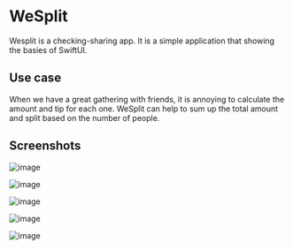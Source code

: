 # WeSplit

Wesplit is a checking-sharing app. It is a simple application that showing the basies of SwiftUI.

## Use case
When we have a great gathering with friends, it is annoying to calculate the amount and tip for each one.
WeSplit can help to sum up the total amount and split based on the number of people. 

## Screenshots
![image](https://github.com/ngaikkeung/SwiftUI-WeSplit/blob/main/screenshot/main.png?raw=true)

![image](https://github.com/ngaikkeung/SwiftUI-WeSplit/blob/main/screenshot/cost_edit.png?raw=true)

![image](https://github.com/ngaikkeung/SwiftUI-WeSplit/blob/main/screenshot/people_select.png?raw=true)

![image](https://github.com/ngaikkeung/SwiftUI-WeSplit/blob/main/screenshot/percentage_select.png?raw=true)

![image](https://github.com/ngaikkeung/SwiftUI-WeSplit/blob/main/screenshot/result.png?raw=true)